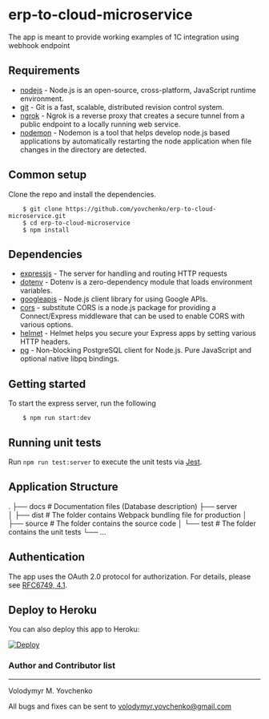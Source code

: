 # erp-to-cloud-microservice

The app is meant to provide working examples of 1C integration using webhook endpoint

## Requirements

- [nodejs](https://github.com/nodejs/node) - Node.js is an open-source, cross-platform, JavaScript runtime environment.
- [git](https://github.com/git/git) - Git is a fast, scalable, distributed revision control system.
- [ngrok](https://github.com/inconshreveable/ngrok) - Ngrok is a reverse proxy that creates a secure tunnel from a public endpoint to a locally running web service.
- [nodemon](https://github.com/remy/nodemon) - Nodemon is a tool that helps develop node.js based applications by automatically restarting the node application when file changes in the directory are detected.

## Common setup

Clone the repo and install the dependencies.

        $ git clone https://github.com/yovchenko/erp-to-cloud-microservice.git
        $ cd erp-to-cloud-microservice
        $ npm install

## Dependencies

- [expressjs](https://github.com/expressjs/express) - The server for handling and routing HTTP requests
- [dotenv](https://github.com/motdotla/dotenv) - Dotenv is a zero-dependency module that loads environment variables.
- [googleapis](https://github.com/googleapis/googleapis) - Node.js client library for using Google APIs.
- [cors](https://github.com/expressjs/cors) - substitute CORS is a node.js package for providing a Connect/Express middleware that can be used to enable CORS with various options.
- [helmet](https://github.com/helmetjs/helmet) - Helmet helps you secure your Express apps by setting various HTTP headers.
- [pg](https://github.com/brianc/node-postgres) - Non-blocking PostgreSQL client for Node.js. Pure JavaScript and optional native libpq bindings.

## Getting started 

To start the express server, run the following

        $ npm run start:dev

## Running unit tests

Run `npm run test:server` to execute the unit tests via [Jest](https://jestjs.io).

## Application Structure
  .
    ├── docs                    # Documentation files (Database description)
    ├── server                               
    │   ├── dist                # The folder contains Webpack bundling file for production
    │   ├── source              # The folder contains the source code
    │   └── test                # The folder contains the unit tests 
    └── ...

## Authentication

The app uses the OAuth 2.0 protocol for authorization. For details, please see [RFC6749, 4.1](https://tools.ietf.org/html/rfc6749#section-4.1).

## Deploy to Heroku
You can also deploy this app to Heroku:

[![Deploy](https://www.herokucdn.com/deploy/button.svg)](https://heroku.com/deploy)

### Author and Contributor list 
---------------------------
Volodymyr M. Yovchenko

All bugs and fixes can be sent to volodymyr.yovchenko@gmail.com
